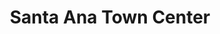 ---
title: "Santa Ana Town Center"
url: /santa-ana/santa-ana-town-center/
shop: centro comercial
---